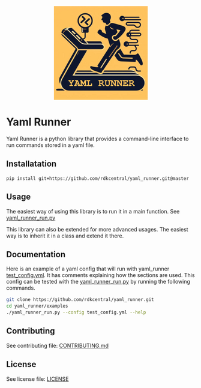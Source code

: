 <div style="text-align:center"><img src="docs/images/YAML_Runner_Logo_250.png"/></div>

# Yaml Runner

Yaml Runner is a python library that provides a command-line interface to run commands stored in a yaml file.


## Installatation

```
pip install git+https://github.com/rdkcentral/yaml_runner.git@master
```

## Usage

The easiest way of using this library is to run it in a main function. See [yaml_runner_run.py](examples/yaml_runner_run.py)

This library can also be extended for more advanced usages. The easiest way is to inherit it in a class and extend it there.

## Documentation

Here is an example of a yaml config that will run with yaml_runner [test_config.yml](examples/test_config.yml). It has comments explaining how the sections are used.
This config can be tested with the [yaml_runner_run.py](examples/yaml_runner_run.py) by running the following commands.
```sh
git clone https://github.com/rdkcentral/yaml_runner.git
cd yaml_runner/examples
./yaml_runner_run.py --config test_config.yml --help
```

## Contributing

See contributing file: [CONTRIBUTING.md](CONTRIBUTING.md)

## License

See license file: [LICENSE](LICENSE)
